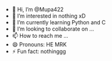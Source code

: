 - 👋 Hi, I’m @Mupa422
- 👀 I’m interested in nothing xD
- 🌱 I’m currently learning Python and C
- 💞️ I’m looking to collaborate on ...
- 📫 How to reach me ...
- 😄 Pronouns: HE MRK
- ⚡ Fun fact: nothinggg

<!---
Berzan42/Berzan42 is a ✨ special ✨ repository because its `README.md` (this file) appears on your GitHub profile.
You can click the Preview link to take a look at your changes.
--->
